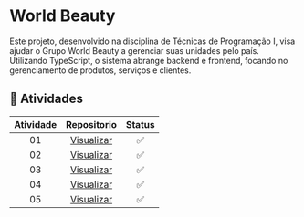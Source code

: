 <h1> World Beauty </h1>

Este projeto, desenvolvido na disciplina de Técnicas de Programação I, visa ajudar o Grupo World Beauty a gerenciar suas unidades pelo país. Utilizando TypeScript, o sistema abrange backend e frontend, focando no gerenciamento de produtos, serviços e clientes.

<h2> 📑 Atividades </h2>

| Atividade |                                    Repositorio                                    | Status |
| :----: |  :---------------------------------------------------------------------------------: | :----: |
|   01   |  <a href="https://github.com/juliamariahr/WorldBeauty/tree/atvi-wb"> Visualizar </a> |   ✅   |
|   02   |  <a href="https://github.com/juliamariahr/WorldBeauty/tree/atvii-wb"> Visualizar </a> |   ✅  |
|   03   |  <a href="https://github.com/juliamariahr/WorldBeauty/tree/atviii-wb"> Visualizar </a> |  ✅  |
|   04   |  <a href="https://github.com/juliamariahr/WorldBeauty/tree/atviv-wb"> Visualizar </a>  |  ✅  |
|   05   |  <a href="https://github.com/juliamariahr/WorldBeauty/tree/atvv-wb"> Visualizar </a>  |   ✅  |
<br>
